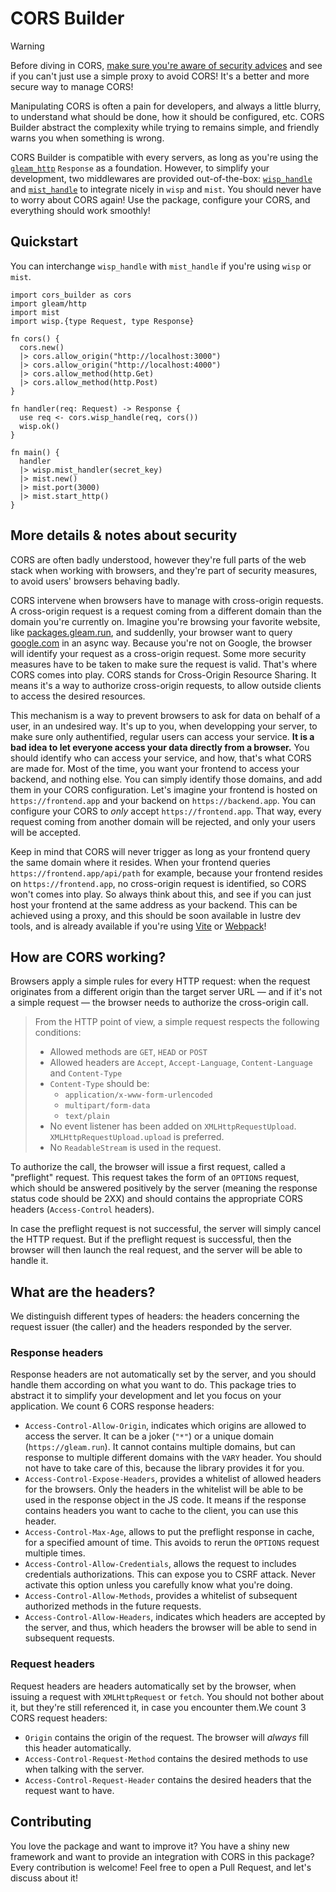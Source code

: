 # CORS Builder

> [!WARNING]
>
> Before diving in CORS,
> [make sure you're aware of security advices](#more-details--notes-about-security)
> and see if you can't just use a simple proxy to avoid CORS! It's a better and
> more secure way to manage CORS!

Manipulating CORS is often a pain for developers, and always a little blurry, to
understand what should be done, how it should be configured, etc. CORS Builder
abstract the complexity while trying to remains simple, and friendly warns you
when something is wrong.

CORS Builder is compatible with every servers, as long as you're using the
[`gleam_http`](https://hexdocs.pm/gleam_http) `Response` as a foundation.
However, to simplify your development, two middlewares are provided
out-of-the-box:
[`wisp_handle`](https://hexdocs.pm/cors_builder/cors_builder#wisp_handle) and
[`mist_handle`](https://hexdocs.pm/cors_builder/cors_builder#mist_handle) to
integrate nicely in `wisp` and `mist`. You should never have to worry about CORS
again! Use the package, configure your CORS, and everything should work
smoothly!

## Quickstart

You can interchange `wisp_handle` with `mist_handle` if you're using `wisp` or
`mist`.

```gleam
import cors_builder as cors
import gleam/http
import mist
import wisp.{type Request, type Response}

fn cors() {
  cors.new()
  |> cors.allow_origin("http://localhost:3000")
  |> cors.allow_origin("http://localhost:4000")
  |> cors.allow_method(http.Get)
  |> cors.allow_method(http.Post)
}

fn handler(req: Request) -> Response {
  use req <- cors.wisp_handle(req, cors())
  wisp.ok()
}

fn main() {
  handler
  |> wisp.mist_handler(secret_key)
  |> mist.new()
  |> mist.port(3000)
  |> mist.start_http()
}
```

## More details & notes about security

CORS are often badly understood, however they're full parts of the web stack
when working with browsers, and they're part of security measures, to avoid
users' browsers behaving badly.

CORS intervene when browsers have to manage with cross-origin requests. A
cross-origin request is a request coming from a different domain than the domain
you're currently on. Imagine you're browsing your favorite website, like
[packages.gleam.run](https://packages.gleam.run), and suddenlly, your browser
want to query [google.com](https://google.com) in an async way. Because you're
not on Google, the browser will identify your request as a cross-origin request.
Some more security measures have to be taken to make sure the request is valid.
That's where CORS comes into play. CORS stands for Cross-Origin Resource
Sharing. It means it's a way to authorize cross-origin requests, to allow
outside clients to access the desired resources.

This mechanism is a way to prevent browsers to ask for data on behalf of a user,
in an undesired way. It's up to you, when developping your server, to make sure
only authentified, regular users can access your service. **It is a bad idea to
let everyone access your data directly from a browser.** You should identify who
can access your service, and how, that's what CORS are made for. Most of the
time, you want your frontend to access your backend, and nothing else. You can
simply identify those domains, and add them in your CORS configuration. Let's
imagine your frontend is hosted on `https://frontend.app` and your backend on
`https://backend.app`. You can configure your CORS to _only_ accept
`https://frontend.app`. That way, every request coming from another domain will
be rejected, and only your users will be accepted.

Keep in mind that CORS will never trigger as long as your frontend query the
same domain where it resides. When your frontend queries
`https://frontend.app/api/path` for example, because your frontend resides on
`https://frontend.app`, no cross-origin request is identified, so CORS won't
comes into play. So always think about this, and see if you can just host your
frontend at the same address as your backend. This can be achieved using a
proxy, and this should be soon available in lustre dev tools, and is already
available if you're using
[Vite](https://vitejs.dev/config/server-options#server-proxy) or
[Webpack](https://webpack.js.org/configuration/dev-server/#devserverproxy)!

## How are CORS working?

Browsers apply a simple rules for every HTTP request: when the request
originates from a different origin than the target server URL — and if it's not
a simple request — the browser needs to authorize the cross-origin call.

> From the HTTP point of view, a simple request respects the following
> conditions:
>
> - Allowed methods are `GET`, `HEAD` or `POST`
> - Allowed headers are `Accept`, `Accept-Language`, `Content-Language` and
>   `Content-Type`
> - `Content-Type` should be:
>   - `application/x-www-form-urlencoded`
>   - `multipart/form-data`
>   - `text/plain`
> - No event listener has been added on `XMLHttpRequestUpload`.
>   `XMLHttpRequestUpload.upload` is preferred.
> - No `ReadableStream` is used in the request.

To authorize the call, the browser will issue a first request, called a
"preflight" request. This request takes the form of an `OPTIONS` request, which
should be answered positively by the server (meaning the response status code
should be 2XX) and should contains the appropriate CORS headers
(`Access-Control` headers).

In case the preflight request is not successful, the server will simply cancel
the HTTP request. But if the preflight request is successful, then the browser
will then launch the real request, and the server will be able to handle it.

## What are the headers?

We distinguish different types of headers: the headers concerning the request
issuer (the caller) and the headers responded by the server.

### Response headers

Response headers are not automatically set by the server, and you should handle
them according on what you want to do. This package tries to abstract it to
simplify your development and let you focus on your application. We count 6 CORS
response headers:

- `Access-Control-Allow-Origin`, indicates which origins are allowed to access
  the server. It can be a joker (`"*"`) or a unique domain
  (`https://gleam.run`). It cannot contains multiple domains, but can response
  to multiple different domains with the `VARY` header. You should not have to
  take care of this, because the library provides it for you.
- `Access-Control-Expose-Headers`, provides a whitelist of allowed headers for
  the browsers. Only the headers in the whitelist will be able to be used in the
  response object in the JS code. It means if the response contains headers you
  want to cache to the client, you can use this header.
- `Access-Control-Max-Age`, allows to put the preflight response in cache, for a
  specified amount of time. This avoids to rerun the `OPTIONS` request multiple
  times.
- `Access-Control-Allow-Credentials`, allows the request to includes credentials
  authorizations. This can expose you to CSRF attack. Never activate this option
  unless you carefully know what you're doing.
- `Access-Control-Allow-Methods`, provides a whitelist of subsequent authorized
  methods in the future requests.
- `Access-Control-Allow-Headers`, indicates which headers are accepted by the
  server, and thus, which headers the browser will be able to send in subsequent
  requests.

### Request headers

Request headers are headers automatically set by the browser, when issuing a
request with `XMLHttpRequest` or `fetch`. You should not bother about it, but
they're still referenced it, in case you encounter them.We count 3 CORS request
headers:

- `Origin` contains the origin of the request. The browser will _always_ fill
  this header automatically.
- `Access-Control-Request-Method` contains the desired methods to use when
  talking with the server.
- `Access-Control-Request-Header` contains the desired headers that the request
  want to have.

## Contributing

You love the package and want to improve it? You have a shiny new framework and
want to provide an integration with CORS in this package? Every contribution is
welcome! Feel free to open a Pull Request, and let's discuss about it!
